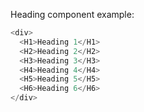 Heading component example:

```js
<div>
  <H1>Heading 1</H1>
  <H2>Heading 2</H2>
  <H3>Heading 3</H3>
  <H4>Heading 4</H4>
  <H5>Heading 5</H5>
  <H6>Heading 6</H6>
</div>
```
